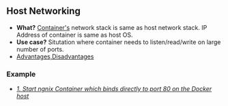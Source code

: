 ## Host Networking
- **What?** [Container's](../../../Containers) network stack is same as host network stack. IP Address of container is same as host OS.
- **Use case?** Situtation where container needs to listen/read/write on large number of ports.
- [Advantages,Disadvantages](Advantages_Disadv_of_HostNetworking.md)

### Example
- *[1. Start ngnix Container which binds directly to port 80 on the Docker host](Examples)*
